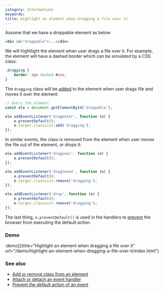 ```yaml
---
category: Intermediate
keywords:
title: Highlight an element when dragging a file over it
---
```


Assume that we have a droppable element as below

```html
<div id="droppable">...</div>
```

We will hightlight the element when user drags a file over it. For example, the element will have a dashed border which can be simulated by a CSS class:

```css
.dragging {
    border: 4px dashed #ccc;
}
```

The `dragging` class will be [added](/add-or-remove-class-from-an-element) to the element when user drags file and moves it over the element:

```js
// Query the element
const ele = document.getElementById('droppable');

ele.addEventListener('dragenter', function (e) {
    e.preventDefault();
    e.target.classList.add('dragging');
});
```

In similar events, the class is removed from the element when user moves the file out of the element, or drops it:

```js
ele.addEventListener('dragover', function (e) {
    e.preventDefault();
});

ele.addEventListener('dragleave', function (e) {
    e.preventDefault();
    e.target.classList.remove('dragging');
});

ele.addEventListener('drop', function (e) {
    e.preventDefault();
    e.target.classList.remove('dragging');
});
```

The last thing, `e.preventDefault()` is used in the handlers to [prevent](/prevent-the-default-action-of-an-event) the browser from executing the default action.

### Demo

:demo[]{title="Highlight an element when dragging a file over it" url="/demo/highlight-an-element-when-dragging-a-file-over-it/index.html"}

### See also

-   [Add or remove class from an element](/add-or-remove-class-from-an-element)
-   [Attach or detach an event handler](/attach-or-detach-an-event-handler)
-   [Prevent the default action of an event](/prevent-the-default-action-of-an-event)
